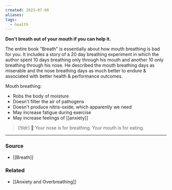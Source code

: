 ```yaml
---
created: 2023-07-08
aliases: 
tags:
  - health
---
```

**Don't breath out of your mouth if you can help it.**

The entire book "Breath" is essentially about how mouth breathing is bad for you. It includes a story of a 20 day breathing experiment in which the author spent 10 days breathing only through his mouth and another 10 only breathing through his nose. He described the mouth breathing days as miserable and the nose breathing days as much better to endure & associated with better health & performance outcomes. 

Mouth breathing:

- Robs the body of moisture
- Doesn't filter the air of pathogens
- Doesn't produce nitris-oxide, which apparently we need
- May increase fatigue during exercise
- May increase feelings of [[anxiety]]

> [!tldr] 👃 Your nose is for breathing. Your mouth is for eating.

---

### Source
- [[Breath]]

### Related
- [[Anxiety and Overbreathing]]